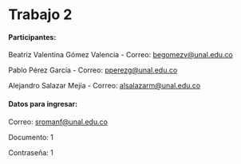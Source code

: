 # Trabajo 2
#### Participantes:

Beatriz Valentina Gómez Valencia - Correo: begomezv@unal.edu.co

Pablo Pérez García - Correo: pperezg@unal.edu.co

Alejandro Salazar Mejía - Correo: alsalazarm@unal.edu.co


#### Datos para ingresar:
Correo: sromanf@unal.edu.co

Documento: 1

Contraseña: 1


